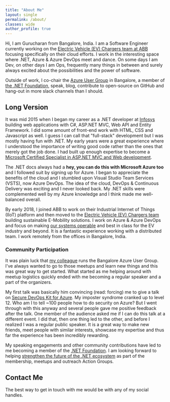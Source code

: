 ```yaml
---
title: "About Me"
layout: single
permalink: /about/
classes: wide
author_profile: true
---
```

Hi, I am Gurucharan from Bangalore, India. I am a Software Engineer currently working on the [Electric Vehicle (EV) Chargers team at ABB](https://new.abb.com/ev-charging) focusing specifically on their cloud efforts. I work in the interesting space where .NET, Azure & Azure DevOps meet and dance. On some days I am Dev, on other days I am Ops, frequently many things in between and surely always excited about the possibilities and the power of software.

Outside of work, I co-chair the [Azure User Group](https://www.meetup.com/Microsoft-Azure-Bangalore/) in Bangalore, a member of [the .NET Foundation](https://dotnetfoundation.org), speak, blog, contribute to open-source on GitHub and hang-out in more slack channels than I should.

## Long Version

It was mid 2015 when I began my career as a .NET developer at [Infosys](https://www.infosys.com/) building web applications with C#, ASP.NET MVC, Web API and Entity Framework. I did some amount of front-end work with HTML, CSS and Javascript as well. I guess I can call that "full-stack" development but I was mostly having fun with .NET. My early years were a great experience where I understood the importance of writing good code rather than the ones that merely got the job done. I had built up enough expertise to become a [Microsoft Certified Specialist in ASP.NET MVC and Web development](https://www.youracclaim.com/badges/f1ac7afe-508a-4fff-ab78-f4eba3010d03/public_url).

The .NET docs always had a **hey, you can do this with Microsoft Azure too** and I followed suit by signing up for Azure. I began to appreciate the benefits of the cloud and I stumbled upon Visual Studio Team Services (VSTS), now Azure DevOps. The idea of the cloud, DevOps & Continuous Delivery was exciting and I never looked back. My .NET skills were complemented well by my Azure knowledge and I think made me well-balanced overall.

By early 2018, I joined ABB to work on their Industrial Internet of Things (IIoT) platform and then moved to the [Electric Vehicle (EV) Chargers team](https://new.abb.com/abb-ability/transport/electric-vehicles) building sustainable E-Mobility solutions. I work on Azure & Azure DevOps and focus on making [our systems operable](https://docs.microsoft.com/en-us/azure/architecture/guide/design-principles/design-for-operations) and best in class for the EV industry and beyond. It is a fantastic experience working with a distributed team. I work remotely from the offices in Bangalore, India.

### Community Participation

It was plain luck that [my colleague](https://www.linkedin.com/in/ilyasf/) runs the Bangalore Azure User Group. I've always wanted to go to those meetups and learn new things and this was great way to get started. What started as me helping around with meetup logistics quickly ended with me becoming a regular speaker and a part of the organizers.

My first talk was basically him convincing (read: forcing) me to give a talk on [Secure DevOps Kit for Azure](https://azsk.azurewebsites.net). My imposter syndrome cranked up to level 12. Who am I to tell ~100 people how to do security on Azure? But I went through with this anyway and several people gave me positive feedback after the talk. One member of the audience asked me if I can do this talk at a different event. I did that, then one thing led to the other, and before I realized I was a regular public speaker. It is a great way to make new friends, meet people with similar interests, showcase my expertise and thus far the experience has been incredibly rewarding.

My speaking engagements and other community contributions have led to me becoming a member of the [.NET Foundation](https://dotnetfoundation.org). I am looking forward to helping [strengthen the future of the .NET ecosystem](https://www.hanselman.com/blog/OpenSourceIsAThanklessJobWeDoItAnyway.aspx) as part of the membership, meetups and outreach Action Groups.

## Contact Me

The best way to get in touch with me would be with any of my social handles.
